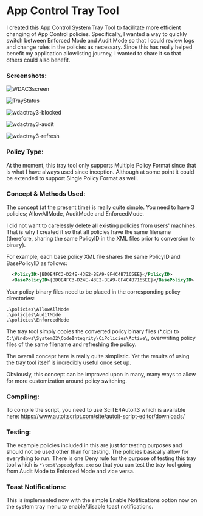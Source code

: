 # App Control Tray Tool

I created this App Control System Tray Tool to facilitate more efficient changing of App Control policies. Specifically, I wanted a way to quickly switch between Enforced Mode and Audit Mode so that I could review logs and change rules in the policies as necessary. Since this has really helped benefit my application allowlisting journey, I wanted to share it so that others could also benefit. 

### Screenshots:

![WDAC3screen](https://github.com/user-attachments/assets/474bf0c3-f8e0-4b05-aee5-c3179d613dcc)

![TrayStatus](https://github.com/user-attachments/assets/2ddac0cc-cfb0-4c5c-a30b-23f0be3e7d14)

![wdactray3-blocked](https://github.com/user-attachments/assets/ce6f04dd-0dc9-443b-8a92-2ad825670b64)

![wdactray3-audit](https://github.com/user-attachments/assets/55cf14b9-707c-40b0-94c8-b0f95d01c71d)

![wdactray3-refresh](https://github.com/user-attachments/assets/2690a8bf-2a20-4a75-bbb3-bec39526443e)





### Policy Type:

At the moment, this tray tool only supports Multiple Policy Format since that is what I have always used since inception. Although at some point it could be extended to support Single Policy Format as well.

### Concept & Methods Used:

The concept (at the present time) is really quite simple. You need to have 3 policies; AllowAllMode, AuditMode and EnforcedMode.

I did not want to carelessly delete all existing policies from users' machines. That is why I created it so that all policies
have the same filename (therefore, sharing the same PolicyID in the XML files prior to conversion to binary).

For example, each base policy XML file shares the same PolicyID and BasePolicyID as follows:

```xml
  <PolicyID>{BD0E4FC3-D24E-43E2-BEA9-8F4C4B7165EE}</PolicyID>
  <BasePolicyID>{BD0E4FC3-D24E-43E2-BEA9-8F4C4B7165EE}</BasePolicyID>
```

Your policy binary files need to be placed in the corresponding policy directories:
```batch
.\policies\AllowAllMode
.\policies\AuditMode
.\policies\EnforcedMode
```

The tray tool simply copies the converted policy binary files (*.cip) to `C:\Windows\System32\CodeIntegrity\CiPolicies\Active\`, overwriting policy
files of the same filename and refreshing the policy.

The overall concept here is really quite simplistic. Yet the results of using the tray tool itself is incredibly useful once set up.

Obviously, this concept can be improved upon in many, many ways to allow for more customization around policy switching.


### Compiling:

To compile the script, you need to use SciTE4AutoIt3 which is available here: https://www.autoitscript.com/site/autoit-script-editor/downloads/


### Testing:

The example policies included in this are just for testing purposes and should not be used other than for testing.
The policies basically allow for everything to run. There is one Deny rule for the purpose of testing this tray tool
which is `*\test\speedyfox.exe` so that you can test the tray tool going from Audit Mode to Enforced Mode and vice versa.


### Toast Notifications:

This is implemented now with the simple Enable Notifications option now on the system tray menu to enable/disable toast notifications.
